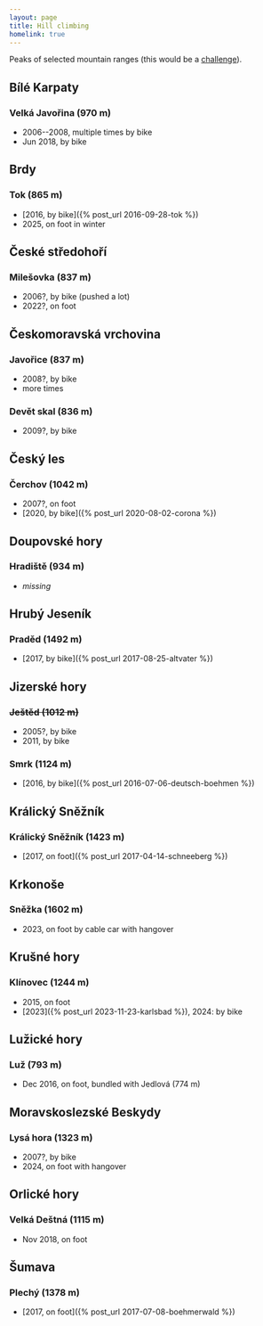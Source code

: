 ```yaml
---
layout: page
title: Hill climbing
homelink: true
---
```


Peaks of selected mountain ranges (this would be a [challenge][1]).

[1]: https://cs.wikipedia.org/wiki/Seznam_geomorfologick%C3%BDch_celk%C5%AF_v_%C4%8Cesku




## Bílé Karpaty

### Velká Javořina (970 m)
  * 2006--2008, multiple times by bike
  * Jun 2018, by bike

## Brdy

### Tok (865 m)
  * [2016, by bike]({% post_url 2016-09-28-tok %})
  * 2025, on foot in winter

## České středohoří

### Milešovka (837 m)
  * 2006?, by bike (pushed a lot)
  * 2022?, on foot


## Českomoravská vrchovina

### Javořice (837 m)
  * 2008?, by bike
  * more times

### Devět skal (836 m)
  * 2009?, by bike


## Český les

### Čerchov (1042 m)
  * 2007?, on foot
  * [2020, by bike]({% post_url 2020-08-02-corona %})


## Doupovské hory

### Hradiště (934 m)
  * _missing_


## Hrubý Jeseník

### Praděd (1492 m)
  * [2017, by bike]({% post_url 2017-08-25-altvater %})


## Jizerské hory

### <del>Ještěd (1012 m)</del>
  * 2005?, by bike
  * 2011, by bike

### Smrk (1124 m)
  * [2016, by bike]({% post_url 2016-07-06-deutsch-boehmen %})

## Králický Sněžník

### Králický Sněžník (1423 m)
  * [2017, on foot]({% post_url 2017-04-14-schneeberg %})


## Krkonoše

### Sněžka (1602 m)
  * 2023, on foot by cable car with hangover


## Krušné hory

### Klínovec (1244 m)
  * 2015, on foot
  * [2023]({% post_url 2023-11-23-karlsbad %}), 2024: by bike


## Lužické hory

### Luž (793 m)
  * Dec 2016, on foot, bundled with Jedlová (774 m)


## Moravskoslezské Beskydy

### Lysá hora (1323 m)
  * 2007?, by bike
  * 2024, on foot with hangover


## Orlické hory

### Velká Deštná (1115 m)
  * Nov 2018, on foot


## Šumava

### Plechý (1378 m)
  * [2017, on foot]({% post_url 2017-07-08-boehmerwald %})



